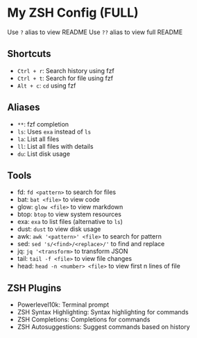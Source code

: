 # My ZSH Config (FULL)

Use `?` alias to view README
Use `??` alias to view full README

## Shortcuts

- `Ctrl + r`: Search history using fzf
- `Ctrl + t`: Search for file using fzf
- `Alt + c`: `cd` using fzf

## Aliases

- `**`: fzf completion
- `ls`: Uses `exa` instead of `ls`
- `la`: List all files
- `ll`: List all files with details
- `du`: List disk usage

## Tools

- fd: `fd <pattern>` to search for files
- bat: `bat <file>` to view code
- glow: `glow <file>` to view markdown
- btop: `btop` to view system resources
- exa: `exa` to list files (alternative to `ls`)
- dust: `dust` to view disk usage
- awk: `awk '<pattern>' <file>` to search for pattern
- sed: `sed 's/<find>/<replace>/'` to find and replace
- jq: `jq '<transform>` to transform JSON
- tail: `tail -f <file>` to view file changes
- head: `head -n <number> <file>` to view first n lines of file

## ZSH Plugins

- Powerlevel10k: Terminal prompt
- ZSH Syntax Highlighting: Syntax highlighting for commands
- ZSH Completions: Completions for commands
- ZSH Autosuggestions: Suggest commands based on history

